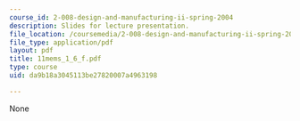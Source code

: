 ```yaml
---
course_id: 2-008-design-and-manufacturing-ii-spring-2004
description: Slides for lecture presentation.
file_location: /coursemedia/2-008-design-and-manufacturing-ii-spring-2004/da9b18a3045113be27820007a4963198_11mems_1_6_f.pdf
file_type: application/pdf
layout: pdf
title: 11mems_1_6_f.pdf
type: course
uid: da9b18a3045113be27820007a4963198

---
```

None